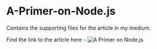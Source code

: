 # A-Primer-on-Node.js
Contains the supporting files for the article in my medium.

Find the link to the article here - ![A Primer on Node.js](https://pub.towardsai.net/a-primer-on-node-js-ff518b78d330)
